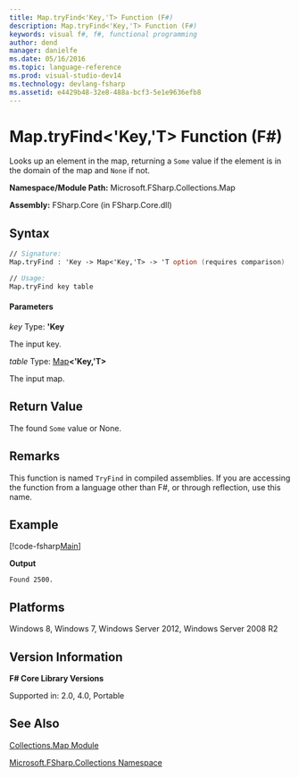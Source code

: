 ```yaml
---
title: Map.tryFind<'Key,'T> Function (F#)
description: Map.tryFind<'Key,'T> Function (F#)
keywords: visual f#, f#, functional programming
author: dend
manager: danielfe
ms.date: 05/16/2016
ms.topic: language-reference
ms.prod: visual-studio-dev14
ms.technology: devlang-fsharp
ms.assetid: e4429b48-32e8-488a-bcf3-5e1e9636efb8
---
```


# Map.tryFind<'Key,'T> Function (F#)

Looks up an element in the map, returning a `Some` value if the element is in the domain of the map and `None` if not.

**Namespace/Module Path:** Microsoft.FSharp.Collections.Map

**Assembly:** FSharp.Core (in FSharp.Core.dll)


## Syntax

```fsharp
// Signature:
Map.tryFind : 'Key -> Map<'Key,'T> -> 'T option (requires comparison)

// Usage:
Map.tryFind key table
```

#### Parameters
*key*
Type: **'Key**


The input key.


*table*
Type: [Map](https://msdn.microsoft.com/library/975316ea-55e3-4987-9994-90897ad45664)**&lt;'Key,'T&gt;**


The input map.

## Return Value

The found `Some` value or None.

## Remarks
This function is named `TryFind` in compiled assemblies. If you are accessing the function from a language other than F#, or through reflection, use this name.

## Example

[!code-fsharp[Main](~/samples/snippets/fsharp/maps/snippet15.fs)]

**Output**

```
Found 2500.
```

## Platforms
Windows 8, Windows 7, Windows Server 2012, Windows Server 2008 R2


## Version Information
**F# Core Library Versions**

Supported in: 2.0, 4.0, Portable

## See Also
[Collections.Map Module](Collections.Map-Module-%5BFSharp%5D.md)

[Microsoft.FSharp.Collections Namespace](Microsoft.FSharp.Collections-Namespace.md)
